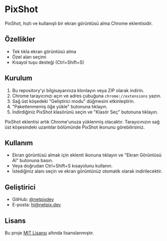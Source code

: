 # PixShot

PixShot, hızlı ve kullanışlı bir ekran görüntüsü alma Chrome eklentisidir.

## Özellikler

- Tek tıkla ekran görüntüsü alma
- Özel alan seçimi
- Kısayol tuşu desteği (Ctrl+Shift+S)

## Kurulum

1. Bu repository'yi bilgisayarınıza klonlayın veya ZIP olarak indirin.
2. Chrome tarayıcınızı açın ve adres çubuğuna `chrome://extensions` yazın.
3. Sağ üst köşedeki "Geliştirici modu" düğmesini etkinleştirin.
4. "Paketlenmemiş öğe yükle" butonuna tıklayın.
5. İndirdiğiniz PixShot klasörünü seçin ve "Klasör Seç" butonuna tıklayın.

PixShot eklentisi artık Chrome'unuza yüklenmiş olacaktır. Tarayıcınızın sağ üst köşesindeki uzantılar bölümünde PixShot ikonunu görebilirsiniz.

## Kullanım

- Ekran görüntüsü almak için eklenti ikonuna tıklayın ve "Ekran Görüntüsü Al" butonuna basın.
- Veya doğrudan Ctrl+Shift+S kısayolunu kullanın.
- İstediğiniz alanı seçin ve ekran görüntünüz otomatik olarak indirilecektir.

## Geliştirici

- GitHub: [@netpixdev](https://github.com/netpixdev)
- E-posta: hi@netpix.dev

## Lisans

Bu proje [MIT Lisansı](LICENSE) altında lisanslanmıştır.